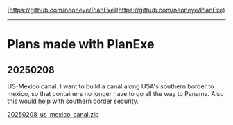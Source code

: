 [https://github.com/neoneye/PlanExe](https://github.com/neoneye/PlanExe)

---

# Plans made with PlanExe

## 20250208

US-Mexico canal. I want to build a canal along USA's southern border to mexico, so that containers no longer have to go all the way to Panama. Also this would help with southern border security.

[20250208_us_mexico_canal.zip](https://github.com/neoneye/PlanExe-web/raw/refs/heads/main/20250208_us_mexico_canal.zip)

